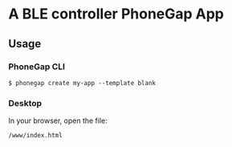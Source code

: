 # A BLE controller PhoneGap App

## Usage

### PhoneGap CLI

    $ phonegap create my-app --template blank

### Desktop

In your browser, open the file:

    /www/index.html

